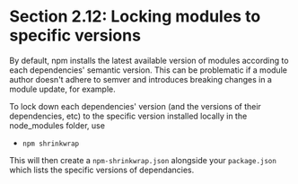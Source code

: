 # Section 2.12: Locking modules to specific versions

By default, npm installs the latest available version of modules according to each 
dependencies' semantic version. This can be problematic if a module author doesn't 
adhere to semver and introduces breaking changes in a module update, for example.

To lock down each dependencies' version (and the versions of their dependencies, etc) to the specific version installed locally in the node_modules folder, use
- `npm shrinkwrap`

This will then create a `npm-shrinkwrap.json` alongside your `package.json` which lists the specific versions of dependancies.